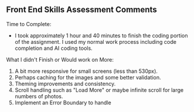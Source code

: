 ## Front End Skills Assessment Comments

Time to Complete:

- I took approximately 1 hour and 40 minutes to finish the coding portion of the assignment. I used my normal work process including code completion and AI coding tools.

What I didn't Finish or Would work on More:

1. A bit more responsive for small screens (less than 530px).
2. Perhaps caching for the images and some better validation.
3. Theming improvements and consistency.
4. Scroll handling such as "Load More" or maybe infinite scroll for large numbers of photos.
5. Implement an Error Boundary to handle
